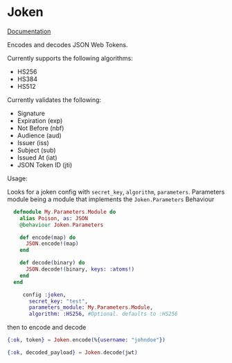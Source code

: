 Joken
=====

[Documentation](http://hexdocs.pm/joken/)

Encodes and decodes JSON Web Tokens.

Currently supports the following algorithms:

* HS256
* HS384
* HS512

Currently validates the following:

* Signature
* Expiration (exp)
* Not Before (nbf)
* Audience (aud)
* Issuer (iss)
* Subject (sub)
* Issued At (iat)
* JSON Token ID (jti)


Usage:

Looks for a joken config with `secret_key`, `algorithm`, `parameters`. Parameters module being a module that implements the `Joken.Parameters` Behaviour

```elixir
  defmodule My.Parameters.Module do
    alias Poison, as: JSON
    @behaviour Joken.Parameters

    def encode(map) do
      JSON.encode!(map)
    end

    def decode(binary) do
      JSON.decode!(binary, keys: :atoms!)
    end
  end
```

```elixir
     config :joken,
       secret_key: "test",
       parameters_module: My.Parameters.Module,
       algorithm: :HS256, #Optional. defaults to :HS256
```

then to encode and decode

```elixir
{:ok, token} = Joken.encode(%{username: "johndoe"})

{:ok, decoded_payload} = Joken.decode(jwt)
```
